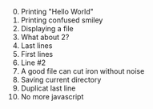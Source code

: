 0. Printing "Hello World"
1. Printing confused smiley
2. Displaying a file
3. What about 2?
4. Last lines
5. First lines
6. Line #2
7. A good file can cut iron without noise
8. Saving current directory
9. Duplicat last line
10. No more javascript
